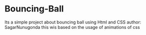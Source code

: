 # Bouncing-Ball
Its a simple project about bouncing ball using Html and CSS 
author: SagarNunugonda
this wis based on the usage of animations of css
